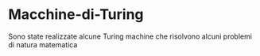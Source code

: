 # Macchine-di-Turing
Sono state realizzate alcune Turing machine che risolvono alcuni problemi di natura matematica

